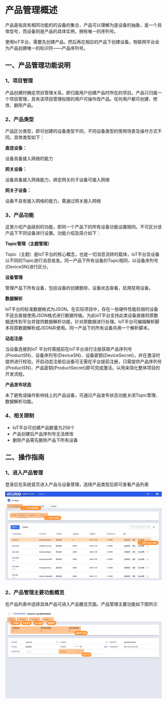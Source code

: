 # 产品管理概述

产品是指具有相同功能的的设备的集合，产品可以理解为是设备的抽象，是一个具体型号，而设备则是产品的具体实例，拥有唯一的序列号。

使用IoT平台，需要先创建产品，然后再在相应的产品下创建设备。物联网平台会为产品创建唯一的标识符——产品序列号。



## 一、产品管理功能说明

### 1、项目管理

产品创建时确定项目管理关系，即归属用户创建产品时所在的项目。产品只归属一个项目管理，具有该项目管理权限的用户可操作改产品。任何用户都可创建、修改、删除产品。



### 2、产品类型

产品区分类型，即可创建的设备类型不同，不同设备类型的使用场景及操作方式不同。具体类型如下：

**直连设备：**

设备具备接入网络的能力

**网关设备：**

设备具备接入网络能力，绑定网关的子设备可接入网络

**网关子设备：**

设备不具有接入网络的能力，需通过网关接入网络



### 3、产品功能

这里介绍产品级别的功能，即同一个产品下的所有设备功能设置相同。不可区分该产品下不同设备进行设置。功能介绍及简介如下：

**Topic管理（主题管理）**

Topic（主题）是IoT平台的核心概念，也是一切消息流转的载体，IoT平台及设备以不同的Topic进行消息收发。同一产品下所有设备的Topic相同，以设备序列号{DeviceSN}进行区分。



**设备管理**

管理产品下所有设备，包括设备的创建删除，设备状态查看，启用禁用设备。



**数据解析**

IoT平台的标准数据格式为JSON。在实际项目中，存在一些硬件性能较弱的设备不适合直接使用JSON格式进行数据传输。为此IoT平台支持此类设备直接将原数据透传到平台并提供数据解析功能，针对原数据进行处理。IoT平台可编辑解析脚本将原数据解析成JSON并使用。同一产品下的所有设备共用一个解析脚本。



**动态注册**

当设备连接到IoT 平台时需提前在IoT平台进行注册获取产品序列号{ProductSN}、设备序列号{DeviceSN}、设备密钥{DeviceSecret}，并在激活时提供进行校验。开启动态注册后设备可无需在平台提前注册，只需提供产品序列号{ProductSN}、产品密钥{ProductSecret}即可完成激活。以用来简化整体项目的开发流程。



**产品发布状态**

未了避免误操作影响线上的产品设备，可通过产品发布状态功能关闭Topic管理、数据解析功能。



### 4、相关限制

* IoT平台可创建产品数量为256个
* 产品创建后产品序列号无法修改
* 删除产品需先删除产品下所有设备



## 二、操作指南

### 1、进入产品管理

登录后在系统首页进入产品与设备管理，选择产品类型后即可查看产品列表

![图片](../../images/产品管理概述-1.png)



### 2、产品管理主要功能概览

在产品列表中选择具体产品可进入产品概览页面。产品管理主要功能如下图所示

![图片](../../images/产品管理概述-2.png)

